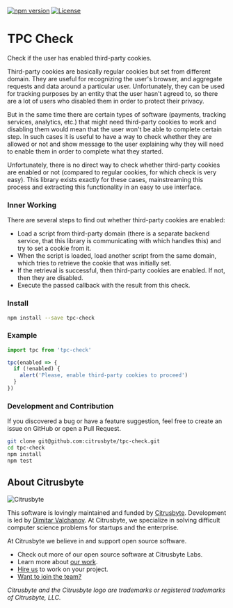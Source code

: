 [![npm version](https://img.shields.io/npm/v/tpc-check.svg)](https://www.npmjs.com/package/tpc-check)
[![License](https://img.shields.io/github/license/citrusbyte/tpc-check.svg)](https://www.github.com/citrusbyte/tpc-check)

# TPC Check

Check if the user has enabled third-party cookies.

Third-party cookies are basically regular cookies but set from different domain.
They are useful for recognizing the user's browser, and aggregate requests and
data around a particular user. Unfortunately, they can be used for tracking
purposes by an entity that the user hasn't agreed to, so there are a lot of
users who disabled them in order to protect their privacy.

But in the same time there are certain types of software (payments, tracking
services, analytics, etc.) that might need third-party cookies to work and
disabling them would mean that the user won't be able to complete certain step.
In such cases it is useful to have a way to check whether they are allowed or
not and show message to the user explaining why they will need to enable them
in order to complete what they started.

Unfortunately, there is no direct way to check whether third-party cookies are
enabled or not (compared to regular cookies, for which check is very easy). This
library exists exactly for these cases, mainstreaming this process and
extracting this functionality in an easy to use interface.

### Inner Working

There are several steps to find out whether third-party cookies are enabled:
- Load a script from third-party domain (there is a separate backend service,
  that this library is communicating with which handles this) and try to set a
  cookie from it.
- When the script is loaded, load another script from the same domain, which
  tries to retrieve the cookie that was initially set.
- If the retrieval is successful, then third-party cookies are enabled. If not,
  then they are disabled.
- Execute the passed callback with the result from this check.

### Install

```bash
npm install --save tpc-check
```

### Example

```js
import tpc from 'tpc-check'

tpc(enabled => {
  if (!enabled) {
    alert('Please, enable third-party cookies to proceed')
  }
})
```

### Development and Contribution

If you discovered a bug or have a feature suggestion, feel free to create an
issue on GitHub or open a Pull Request.

```bash
git clone git@github.com:citrusbyte/tpc-check.git
cd tpc-check
npm install
npm test
```

## About Citrusbyte

![Citrusbyte](http://i.imgur.com/W6eISI3.png)

This software is lovingly maintained and funded by [Citrusbyte](https://www.citrusbyte.com). Development is led by [Dimitar Valchanov](https://github.com/dvalchanov).
At Citrusbyte, we specialize in solving difficult computer science problems for startups and the enterprise.

At Citrusbyte we believe in and support open source software.
* Check out more of our open source software at Citrusbyte Labs.
* Learn more about [our work](https://citrusbyte.com/portfolio).
* [Hire us](https://citrusbyte.com/contact) to work on your project.
* [Want to join the team?](http://careers.citrusbyte.com)

*Citrusbyte and the Citrusbyte logo are trademarks or registered trademarks of Citrusbyte, LLC.*
